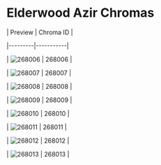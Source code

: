 # Elderwood Azir Chromas


| Preview | Chroma ID |

|---------|-----------|

| ![268006](https://raw.communitydragon.org/latest/plugins/rcp-be-lol-game-data/global/default/v1/champion-chroma-images/268/268006.png) | 268006 |

| ![268007](https://raw.communitydragon.org/latest/plugins/rcp-be-lol-game-data/global/default/v1/champion-chroma-images/268/268007.png) | 268007 |

| ![268008](https://raw.communitydragon.org/latest/plugins/rcp-be-lol-game-data/global/default/v1/champion-chroma-images/268/268008.png) | 268008 |

| ![268009](https://raw.communitydragon.org/latest/plugins/rcp-be-lol-game-data/global/default/v1/champion-chroma-images/268/268009.png) | 268009 |

| ![268010](https://raw.communitydragon.org/latest/plugins/rcp-be-lol-game-data/global/default/v1/champion-chroma-images/268/268010.png) | 268010 |

| ![268011](https://raw.communitydragon.org/latest/plugins/rcp-be-lol-game-data/global/default/v1/champion-chroma-images/268/268011.png) | 268011 |

| ![268012](https://raw.communitydragon.org/latest/plugins/rcp-be-lol-game-data/global/default/v1/champion-chroma-images/268/268012.png) | 268012 |

| ![268013](https://raw.communitydragon.org/latest/plugins/rcp-be-lol-game-data/global/default/v1/champion-chroma-images/268/268013.png) | 268013 |